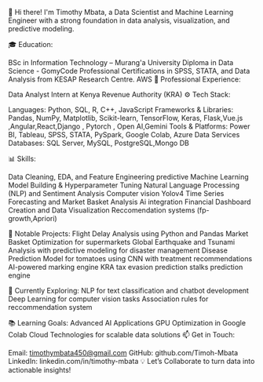 👋 Hi there! I'm Timothy Mbata, a Data Scientist and Machine Learning Engineer with a strong foundation in data analysis, visualization, and predictive modeling.

🎓 Education:

BSc in Information Technology – Murang'a University
Diploma in Data Science - GomyCode 
Professional Certifications in SPSS, STATA, and Data Analysis from KESAP Research Centre.
AWS
💼 Professional Experience:

Data Analyst Intern at Kenya Revenue Authority (KRA)
⚙️ Tech Stack:

Languages: Python, SQL, R, C++, JavaScript
Frameworks & Libraries: Pandas, NumPy, Matplotlib, Scikit-learn, TensorFlow, Keras, Flask,Vue.js ,Angular,React,Django , Pytorch , Open AI,Gemini
Tools & Platforms: Power BI, Tableau, SPSS, STATA, PySpark, Google Colab, Azure Data Services
Databases: SQL Server, MySQL, PostgreSQL,Mongo DB

📊 Skills:

Data Cleaning, EDA, and Feature Engineering
predictive Machine Learning Model Building & Hyperparameter Tuning
Natural Language Processing (NLP) and Sentiment Analysis
Computer vision Yolov4
Time Series Forecasting and Market Basket Analysis
Ai integration
Financial Dashboard Creation and Data Visualization
Reccomendation systems (fp-growth,Apriori)

🚀 Notable Projects:
Flight Delay Analysis using Python and Pandas
Market Basket Optimization for supermarkets
Global Earthquake and Tsunami Analysis with predictive modeling for disaster management
Disease Prediction Model for tomatoes using CNN with treatment recommendations
AI-powered marking engine
KRA tax evasion prediction 
stalks prediction engine

🌱 Currently Exploring:
NLP for text classification and chatbot development
Deep Learning for computer vision tasks
Association rules for reccommendation system

📚 Learning Goals:
Advanced AI Applications
GPU Optimization in Google Colab
Cloud Technologies for scalable data solutions
📫 Get in Touch:

Email: timothymbata450@gmail.com
GitHub: github.com/Timoh-Mbata
LinkedIn: linkedin.com/in/timothy-mbata
💡 Let’s Collaborate to turn data into actionable insights!
